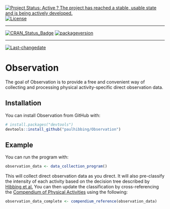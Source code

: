 
[![Project Status: Active ? The project has reached a stable, usable
state and is being actively
developed.](https://www.repostatus.org/badges/latest/active.svg)](https://www.repostatus.org/)
[![License](https://img.shields.io/badge/license-GPL-blue.svg)](http://www.gnu.org/licenses/gpl-3.0.html)

-----

[![CRAN\_Status\_Badge](http://www.r-pkg.org/badges/version/Observation)](https://cran.r-project.org/package=Observation)
[![packageversion](https://img.shields.io/badge/Package%20version-0.2.0.9000-orange.svg?style=flat-square)](commits/master)

-----

[![Last-changedate](https://img.shields.io/badge/last%20change-2022--08--26-yellowgreen.svg)](/commits/master)

<!-- README.md is generated from README.Rmd. Please edit that file -->

# Observation

The goal of Observation is to provide a free and convenient way of
collecting and processing physical activity-specific direct observation
data.

## Installation

You can install Observation from GitHub with:

``` r
# install.packages("devtools")
devtools::install_github("paulhibbing/Observation")
```

## Example

You can run the program with:

``` r
observation_data <- data_collection_program()
```

This will collect direct observation data as you direct. It will also
pre-classify the intensity of each activity based on the decision tree
described by [Hibbing et
al.](https://pubmed.ncbi.nlm.nih.gov/29135657/) You can then update
the classification by cross-referencing the [Compendium of Physical
Activities](https://sites.google.com/site/compendiumofphysicalactivities/)
using the following:

``` r
observation_data_complete <- compendium_reference(observation_data)
```
